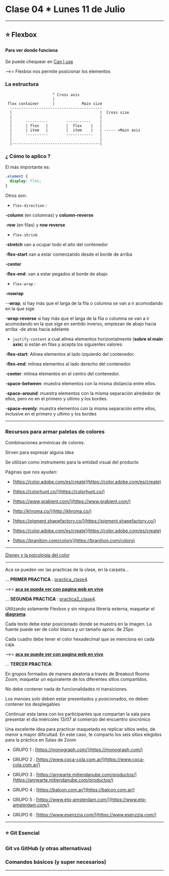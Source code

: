 # Clase 04 * Lunes 11 de Julio

---

## :star:  Flexbox

#### Para ver donde funciona

Se puede chequear en [Can I use](https://caniuse.com/?search=flexbox)


-->> Flexbox nos permite posicionar los elementos

### La estructura

``` 
                     ^ Cross axis
                     |
 flex container      |            Main size
  -----------------------------------------
  |                                       |  Cross size
  |                                       |
  |      ----------        -----------    |
  |      | flex   |        |  flex    |   |
  |      | item   |        |  item    |   | ----- >Main axis
  |      ----------        ------------   |
  |                                       |
  |---------------------------------------|

```
### ¿ Cómo lo aplico ?

El más importante es:

```CSS
.element {
  display: flex;
}
```

Otros son:


- ```flex-direction``` : 

-**column** (en columnas) y **column-reverse**

-**row** (en filas) y **row reverse**


- ```flex-shrink```

-**stretch** van a ocupar todo el alto del contenedor

-**flex-start** van a estar comenzando desde el borde de arriba

-**center**

-**flex-end**: van a estar pegados al borde de abajo

- ```flex-wrap``` : 

-**nowrap**

--**wrap**, si hay más que el larga de la fila o columna se van a ir acomodando en la que sige

-**wrap-reverse** si hay más que el larga de la fila o columna se van a ir acomodando en la que sige en sentido inverso, empiezan de abajo hacia arriba -de atras hacia adelante

- ```justify-content``` a cual alinea elementos horizontalmente (**sobre el main axis**) si están en filas y acepta los siguientes valores:

-**flex-start**: Alinea elementos al lado izquierdo del contenedor.

-**flex-end**: mlinea elementos al lado derecho del contenedor.

-**center**: mlinea elementos en el centro del contenedor.

-**space-between**: muestra elementos con la misma distancia entre ellos.

-**space-around**: muestra elementos con la misma separación alrededor de ellos, pero no en el primero y ultimo y los bordes.

-**space-evenly**: muestra elementos con la misma separación entre ellos, inclusive en el primero y ultimo y los bordes

---


### Recursos para armar paletas de colores

Combinaciones armónicas de colores.

Sirven para expresar alguna idea

Se utilizan como instrumento para la entidad visual del producto

Páginas que nos ayudan:

- [https://color.adobe.com/es/create](https://color.adobe.com/es/create)

- [https://colorhunt.co/](https://colorhunt.co/)

- [https://www.grabient.com/](https://www.grabient.com/)

- [http://khroma.co/](http://khroma.co/)

- [https://pigment.shapefactory.co/](https://pigment.shapefactory.co/)

- [https://color.adobe.com/es/create](https://color.adobe.com/es/create)

- [https://branition.com/colors](https://branition.com/colors)

---

[Disney y la psicologia del color](https://mott.pe/noticias/lo-que-los-villanos-de-disney-revelan-sobre-la-psicologia-del-color/)

---


Aca se pueden ver las practicas de la clase, en la carpeta...

... **PRIMER PRACTICA** : [practica_clase4](https://github.com/eugenia1984/Avalith-React/tree/main/clase04/practica_clase4).


-->> [**aca se puede ver con pagina web en vivo**](https://eugenia1984.github.io/Avalith-React/clase04/practica_clase4/index.html)



... **SEGUNDA PRACTICA** : [practica2_clase4](https://github.com/eugenia1984/Avalith-React/tree/main/clase04/practica2_clase4).

Utilizando solamente Flexbox y sin ninguna librería externa, maquetar el [**diagrama**](https://github.com/eugenia1984/Avalith-React/blob/main/clase04/maquetado.pdf).

Cada texto debe estar posicionado donde se muestra en la imagen. La fuente puede ser de color blanca y un tamaño aprox. de 25px.

Cada cuadro debe tener el color hexadecimal que se menciona en cada caja. 

-->> [**aca se puede ver con pagina web en vivo**](https://eugenia1984.github.io/Avalith-React/clase04/practica2_clase4/index.html)

... **TERCER PRACTICA**:

En grupos formados de manera aleatoria a través de Breakout Rooms Zoom, maquetar un equivalente de los diferentes sitios compartidos. 

No debe contener nada de funcionalidades ni transiciones. 

Los menúes solo deben estar presentados y posicionados, no deben contener los desplegables

Continuar esta tarea con los participantes que compartan la sala para presentar el día miércoles 13/07 al comienzo del encuentro sincrónico

Una excelente idea para practicar maquetado es replicar sitios webs, de menor a mayor dificultad. En este caso, te comparto los seis sitios elegidos para la práctica en Salas de Zoom

-  GRUPO 1 : [https://monograph.com/](https://monograph.com/)

-  GRUPO 2 : [https://www.coca-cola.com.ar/](https://www.coca-cola.com.ar/)

-  GRUPO 3 : [https://annearte.mitiendanube.com/productos/](https://annearte.mitiendanube.com/productos/)

-  GRUPO 4 : [https://balcon.com.ar/](https://balcon.com.ar/)

-  GRUPO 5 : [https://www.etq-amsterdam.com/](https://www.etq-amsterdam.com/)

-  GRUPO 6 : [https://www.esenzzia.com/](https://www.esenzzia.com/)


---

### :star: Git Esencial

### Git vs GitHub (y otras alternativas)

### Comandos básicos (y super necesarios)


---
